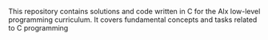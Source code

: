 This repository contains solutions and code written in C for the Alx low-level programming curriculum. It covers fundamental concepts and tasks related to C programming
